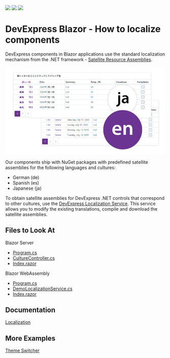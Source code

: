 <!-- default badges list -->
![](https://img.shields.io/endpoint?url=https://codecentral.devexpress.com/api/v1/VersionRange/233067893/22.1.2%2B)
[![](https://img.shields.io/badge/Open_in_DevExpress_Support_Center-FF7200?style=flat-square&logo=DevExpress&logoColor=white)](https://supportcenter.devexpress.com/ticket/details/T850867)
[![](https://img.shields.io/badge/📖_How_to_use_DevExpress_Examples-e9f6fc?style=flat-square)](https://docs.devexpress.com/GeneralInformation/403183)
<!-- default badges end -->

# DevExpress Blazor - How to localize components
 
DevExpress components in Blazor applications use the standard localization mechanism from the .NET framework - [Satellite Resource Assemblies](https://docs.microsoft.com/en-us/dotnet/framework/resources/creating-satellite-assemblies-for-desktop-apps?view=netframework-4.8).

![Blazor Components Localization](images/blazor-localization-overview.png)

Our components ship with NuGet packages with predefined satellite assemblies for the following languages and cultures:
  
- German (de)
- Spanish (es)
- Japanese (ja)

To obtain satellite assemblies for DevExpress .NET controls that correspond to other cultures, use the [DevExpress Localization Service](http://localization.devexpress.com/). This service allows you to modify the existing translations, compile and download the satellite assemblies.

<!-- default file list -->
## Files to Look At

Blazor Server
- [Program.cs](./CS/BlazorServerApp/Program.cs)
- [CultureController.cs](./CS/BlazorServerApp/Controllers/CultureController.cs)
- [Index.razor](./CS/BlazorServerApp/Pages/Index.razor)

Blazor WebAssembly
-	[Program.cs](./CS/BlazorClientApp/Program.cs)
-	[DemoLocalizationService.cs](./CS/BlazorClientApp/Services/DemoLocalizationService.cs)
-	[Index.razor](./CS/BlazorClientApp/Pages/Index.razor)
<!-- default file list end -->

## Documentation

[Localization](https://docs.devexpress.com/Blazor/401564/common-concepts/localization)

## More Examples

[Theme Switcher](https://github.com/DevExpress-Examples/blazor-theme-switcher)
